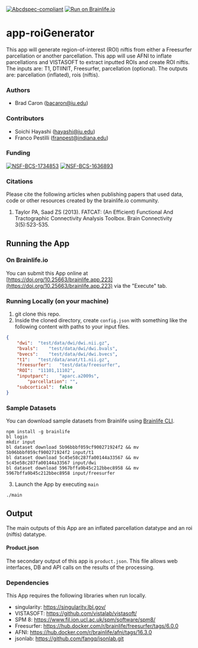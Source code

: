[![Abcdspec-compliant](https://img.shields.io/badge/ABCD_Spec-v1.1-green.svg)](https://github.com/brain-life/abcd-spec)
[![Run on Brainlife.io](https://img.shields.io/badge/Brainlife-bl.app.223-blue.svg)](https://doi.org/10.25663/brainlife.app.223)

# app-roiGenerator
This app will generate region-of-interest (ROI) niftis from either a Freesurfer parcellation or another parcellation. This app will use AFNI to inflate parcellations and VISTASOFT to extract inputted ROIs and create ROI niftis. The inputs are: T1, DTIINIT, Freesurfer, parcellation (optional). The outputs are: parcellation (inflated), rois (niftis).

### Authors
- Brad Caron (bacaron@iu.edu)

### Contributors
- Soichi Hayashi (hayashi@iu.edu)
- Franco Pestilli (franpest@indiana.edu)

### Funding
[![NSF-BCS-1734853](https://img.shields.io/badge/NSF_BCS-1734853-blue.svg)](https://nsf.gov/awardsearch/showAward?AWD_ID=1734853)
[![NSF-BCS-1636893](https://img.shields.io/badge/NSF_BCS-1636893-blue.svg)](https://nsf.gov/awardsearch/showAward?AWD_ID=1636893)

### Citations 

Please cite the following articles when publishing papers that used data, code or other resources created by the brainlife.io community. 

1. Taylor PA, Saad ZS (2013). FATCAT: (An Efficient) Functional And Tractographic Connectivity Analysis Toolbox. Brain Connectivity 3(5):523-535.

## Running the App 

### On Brainlife.io

You can submit this App online at [https://doi.org/10.25663/brainlife.app.223](https://doi.org/10.25663/brainlife.app.223) via the "Execute" tab.

### Running Locally (on your machine)

1. git clone this repo.
2. Inside the cloned directory, create `config.json` with something like the following content with paths to your input files.

```json
{
	"dwi":	"test/data/dwi/dwi.nii.gz",
	"bvals":	"test/data/dwi/dwi.bvals",
	"bvecs":	"test/data/dwi/dwi.bvecs",
	"t1":	"test/data/anat/t1.nii.gz",
	"freesurfer":	"test/data/freesurfer",
	"ROI":	"11101,11102",
	"inputparc":	"aparc.a2009s",
        "parcellation": "",
	"subcortical":	false
}

```

### Sample Datasets

You can download sample datasets from Brainlife using [Brainlife CLI](https://github.com/brain-life/cli).

```
npm install -g brainlife
bl login
mkdir input
bl dataset download 5b96bbbf059cf900271924f2 && mv 5b96bbbf059cf900271924f2 input/t1
bl dataset download 5c45e58c287fa00144a33567 && mv 5c45e58c287fa00144a33567 input/dwi
bl dataset download 5967bffa9b45c212bbec8958 && mv 5967bffa9b45c212bbec8958 input/freesurfer

```


3. Launch the App by executing `main`

```bash
./main
```

## Output

The main outputs of this App are an inflated parcellation datatype and an roi (niftis) datatype.

#### Product.json
The secondary output of this app is `product.json`. This file allows web interfaces, DB and API calls on the results of the processing. 

### Dependencies

This App requires the following libraries when run locally.

  - singularity: https://singularity.lbl.gov/
  - VISTASOFT: https://github.com/vistalab/vistasoft/
  - SPM 8: https://www.fil.ion.ucl.ac.uk/spm/software/spm8/
  - Freesurfer: https://hub.docker.com/r/brainlife/freesurfer/tags/6.0.0
  - AFNI: https://hub.docker.com/r/brainlife/afni/tags/16.3.0
  - jsonlab: https://github.com/fangq/jsonlab.git

